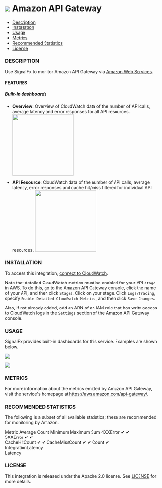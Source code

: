 # ![](./img/integration_awsapigateway.png) Amazon API Gateway

- [Description](#description)
- [Installation](#installation)
- [Usage](#usage)
- [Metrics](#metrics)
- [Recommended Statistics](#Recommended-statistics)
- [License](#license)

### DESCRIPTION

Use SignalFx to monitor Amazon API Gateway via [Amazon Web Services](https://github.com/signalfx/integrations/tree/master/aws)[](sfx_link:aws).

#### FEATURES

##### Built-in dashboards

- **Overview**: Overview of CloudWatch data of the number of API calls, average latency and error responses for all API resources.
  [<img src='./img/dashboard-awsapigateway-overview.png' width=200px>](./img/dashboard-awsapigateway-overview.png)

- **API Resource**: CloudWatch data of the number of API calls, average latency, error responses and cache hit/miss filtered for individual API resources.
  [<img src='./img/dashboard-awsapigateway-apiresource.png' width=200px>](./img/dashboard-awsapigateway-apiresource.png)

### INSTALLATION

To access this integration, [connect to CloudWatch](https://github.com/signalfx/integrations/tree/master/aws)[](sfx_link:aws).

Note that detailed CloudWatch metrics must be enabled for your API `stage` in AWS. To do this, go to the Amazon API Gateway console,
click the name of your API, and then click `Stages`. Click on your stage. Click `Logs/Tracing`, specify `Enable Detailed CloudWatch Metrics`, and then click `Save Changes`.

Also, if not already added, add an ARN of an IAM role that has write access to CloudWatch logs in the `Settings` section of the Amazon API Gateway console.

### USAGE

SignalFx provides built-in dashboards for this service. Examples are shown below.

![](./img/dashboard-awsapigateway-overview.png)

![](./img/dashboard-awsapigateway-apiresource.png)

### METRICS

For more information about the metrics emitted by Amazon API Gateway, visit the service's homepage at <a target="_blank" href="https://aws.amazon.com/api-gateway/">https://aws.amazon.com/api-gateway/</a>.

### RECOMMENDED STATISTICS 

The following is a subset of all available statistics; these are recommended for monitoring by Amazon.

Metric	         Average	Count	 Minimum	Maximum	 Sum
4XXError	          ✔	      ✔				
5XXError	          ✔ 	    ✔				
CacheHitCount	      ✔ 	 		                        ✔
CacheMissCount	    ✔ 	 		                        ✔
Count 	 	                  ✔				
IntegrationLatency						
Latency						

### LICENSE

This integration is released under the Apache 2.0 license. See [LICENSE](./LICENSE) for more details.
